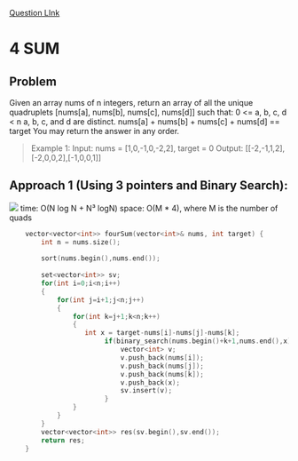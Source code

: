 [Question LInk](https://leetcode.com/problems/4sum/)

# 4 SUM

## Problem
Given an array nums of n integers, return an array of all the unique quadruplets [nums[a], nums[b], nums[c], nums[d]] such that:
0 <= a, b, c, d < n
a, b, c, and d are distinct.
nums[a] + nums[b] + nums[c] + nums[d] == target
You may return the answer in any order.

>Example 1:
>Input: nums = [1,0,-1,0,-2,2], target = 0
>Output: [[-2,-1,1,2],[-2,0,0,2],[-1,0,0,1]]


## Approach 1 (Using 3 pointers and Binary Search):
![](https://lh5.googleusercontent.com/FSMH98BnMlFnsvLQhThALsuRfnQON31KgaDKS7rxBC6I9gu5GB0PzrhczZYB_1bR5DZHgm2wK5iiQXtrqk7ZqylQII4GtQj0x68INvp9uNVWlp0tZLsq8Y4O6cHv0-kumGt5gkw)
time: O(N log N + N³ logN)
space:  O(M * 4), where M is the number of quads
```cpp
    vector<vector<int>> fourSum(vector<int>& nums, int target) {
        int n = nums.size();
        
        sort(nums.begin(),nums.end());
      
        set<vector<int>> sv;
        for(int i=0;i<n;i++)
        {
            for(int j=i+1;j<n;j++)
            {
                for(int k=j+1;k<n;k++)
                {      
                   int x = target-nums[i]-nums[j]-nums[k];     
                        if(binary_search(nums.begin()+k+1,nums.end(),x)){
                            vector<int> v;
                            v.push_back(nums[i]);
                            v.push_back(nums[j]);
                            v.push_back(nums[k]);
                            v.push_back(x);
                            sv.insert(v);
                        }
                }
            }
        }
        vector<vector<int>> res(sv.begin(),sv.end());
        return res;
    }
```